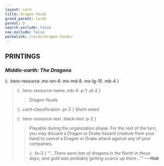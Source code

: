 ```yaml
---
layout: card
title: Dragon-feuds
grand_parent: Cards
parent: D
search_exclude: false
nav_exclude: false
permalink: /cards/dragon-feuds/
---
```


## PRINTINGS


### _Middle-earth: The Dragons_

{: .hero-resource .mx-sm-6 .mx-md-8 .mx-lg-10 .mb-4 }
> {: .hero-resource-name .mb-4 .p-1 .pl-2 }
> > <div class="card-mp"></div>
> > <div class="card-name">Dragon-feuds</div>
>
> {: .card-classification .pr-2 }
> Short-event
>
> {: .hero-resource-text .black-text .p-2 }
> > Playable during the organization phase. For the rest of the turn, you may discard a Dragon or Drake hazard creature from your hand to cancel a Dragon or Drake attack against any of your companies.   
> > 
> > {: .fs-3 } 
> > _“‘...There were lots of dragons in the North in those days, and gold was probably getting scarce up there...’”_ ***---&#65279;Hob*** 
> 
